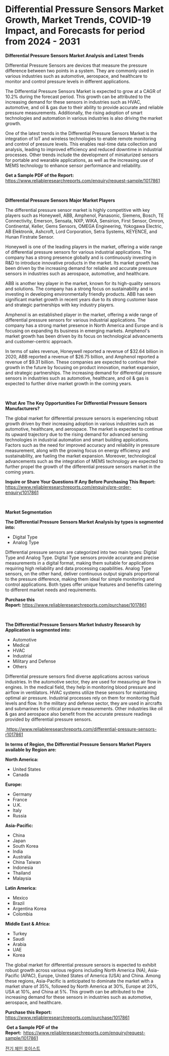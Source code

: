 <p><h1>Differential Pressure Sensors Market Growth, Market Trends, COVID-19 Impact, and Forecasts for period from 2024 - 2031</h1></p><p><strong>Differential Pressure Sensors Market Analysis and Latest Trends</strong></p>
<p><p>Differential Pressure Sensors are devices that measure the pressure difference between two points in a system. They are commonly used in various industries such as automotive, aerospace, and healthcare to monitor and control pressure levels in different applications.</p><p>The Differential Pressure Sensors Market is expected to grow at a CAGR of 10.2% during the forecast period. This growth can be attributed to the increasing demand for these sensors in industries such as HVAC, automotive, and oil & gas due to their ability to provide accurate and reliable pressure measurements. Additionally, the rising adoption of smart technologies and automation in various industries is also driving the market growth.</p><p>One of the latest trends in the Differential Pressure Sensors Market is the integration of IoT and wireless technologies to enable remote monitoring and control of pressure levels. This enables real-time data collection and analysis, leading to improved efficiency and reduced downtime in industrial processes. Other trends include the development of miniaturized sensors for portable and wearable applications, as well as the increasing use of MEMS technology to enhance sensor performance and reliability.</p></p>
<p><strong>Get a Sample PDF of the Report:&nbsp;</strong> <a href="https://www.reliableresearchreports.com/enquiry/request-sample/1017861">https://www.reliableresearchreports.com/enquiry/request-sample/1017861</a></p>
<p>&nbsp;</p>
<p><strong>Differential Pressure Sensors Major Market Players</strong></p>
<p><p>The differential pressure sensor market is highly competitive with key players such as Honeywell, ABB, Amphenol, Panasonic, Siemens, Bosch, TE Connectivity, Emerson, Sensata, NXP, WIKA, Sensirion, First Sensor, Omron, Continental, Keller, Gems Sensors, OMEGA Engineering, Yokogawa Electric, AB Elektronik, Ashcroft, Lord Corporation, Setra Systems, KEYENCE, and Hunan Firstrate Sensor.</p><p>Honeywell is one of the leading players in the market, offering a wide range of differential pressure sensors for various industrial applications. The company has a strong presence globally and is continuously investing in R&D to introduce innovative products in the market. Its market growth has been driven by the increasing demand for reliable and accurate pressure sensors in industries such as aerospace, automotive, and healthcare.</p><p>ABB is another key player in the market, known for its high-quality sensors and solutions. The company has a strong focus on sustainability and is investing in developing environmentally friendly products. ABB has seen significant market growth in recent years due to its strong customer base and strategic partnerships with key industry players.</p><p>Amphenol is an established player in the market, offering a wide range of differential pressure sensors for various industrial applications. The company has a strong market presence in North America and Europe and is focusing on expanding its business in emerging markets. Amphenol's market growth has been driven by its focus on technological advancements and customer-centric approach.</p><p>In terms of sales revenue, Honeywell reported a revenue of $32.64 billion in 2020, ABB reported a revenue of $26.75 billion, and Amphenol reported a revenue of $9.31 billion. These companies are expected to continue their growth in the future by focusing on product innovation, market expansion, and strategic partnerships. The increasing demand for differential pressure sensors in industries such as automotive, healthcare, and oil & gas is expected to further drive market growth in the coming years.</p></p>
<p>&nbsp;</p>
<p><strong>What Are The Key Opportunities For Differential Pressure Sensors Manufacturers?</strong></p>
<p><p>The global market for differential pressure sensors is experiencing robust growth driven by their increasing adoption in various industries such as automotive, healthcare, and aerospace. The market is expected to continue its upward trajectory due to the rising demand for advanced sensing technologies in industrial automation and smart building applications. Factors such as the need for improved accuracy and reliability in pressure measurement, along with the growing focus on energy efficiency and sustainability, are fueling the market expansion. Moreover, technological advancements such as the integration of MEMS technology are expected to further propel the growth of the differential pressure sensors market in the coming years.</p></p>
<p><strong>Inquire or Share Your Questions If Any Before Purchasing This Report:</strong> <a href="https://www.reliableresearchreports.com/enquiry/pre-order-enquiry/1017861">https://www.reliableresearchreports.com/enquiry/pre-order-enquiry/1017861</a></p>
<p>&nbsp;</p>
<p><strong>Market Segmentation</strong></p>
<p><strong>The Differential Pressure Sensors Market Analysis by types is segmented into:</strong></p>
<p><ul><li>Digital Type</li><li>Analog Type</li></ul></p>
<p><p>Differential pressure sensors are categorized into two main types: Digital Type and Analog Type. Digital Type sensors provide accurate and precise measurements in a digital format, making them suitable for applications requiring high reliability and data processing capabilities. Analog Type sensors, on the other hand, deliver continuous output signals proportional to the pressure difference, making them ideal for simple monitoring and control applications. Both types offer unique features and benefits catering to different market needs and requirements.</p></p>
<p><strong>Purchase this Report:&nbsp;</strong><a href="https://www.reliableresearchreports.com/purchase/1017861">https://www.reliableresearchreports.com/purchase/1017861</a></p>
<p>&nbsp;</p>
<p><strong>The Differential Pressure Sensors Market Industry Research by Application is segmented into:</strong></p>
<p><ul><li>Automotive</li><li>Medical</li><li>HVAC</li><li>Industrial</li><li>Military and Defense</li><li>Others</li></ul></p>
<p><p>Differential pressure sensors find diverse applications across various industries. In the automotive sector, they are used for measuring air flow in engines. In the medical field, they help in monitoring blood pressure and airflow in ventilators. HVAC systems utilize these sensors for maintaining optimal air pressure. Industrial processes rely on them for monitoring fluid levels and flow. In the military and defense sector, they are used in aircrafts and submarines for critical pressure measurements. Other industries like oil & gas and aerospace also benefit from the accurate pressure readings provided by differential pressure sensors.</p></p>
<p><a href="https://www.reliableresearchreports.com/differential-pressure-sensors-r1017861">&nbsp;https://www.reliableresearchreports.com/differential-pressure-sensors-r1017861</a></p>
<p><strong>In terms of Region, the Differential Pressure Sensors Market Players available by Region are:</strong></p>
<p>
    <p> <strong> North America: </strong>
        <ul>
            <li>United States</li>
            <li>Canada</li>
        </ul>
        </p> 
    <p> <strong> Europe: </strong>
        <ul>
            <li>Germany</li>
            <li>France</li>
            <li>U.K.</li>
            <li>Italy</li>
            <li>Russia</li>
        </ul>
        </p> 
    <p> <strong> Asia-Pacific: </strong>
        <ul>
            <li>China</li>
            <li>Japan</li>
            <li>South Korea</li>
            <li>India</li>
            <li>Australia</li>
            <li>China Taiwan</li>
            <li>Indonesia</li>
            <li>Thailand</li>
            <li>Malaysia</li>
        </ul>
        </p> 
    <p> <strong> Latin America: </strong>
        <ul>
            <li>Mexico</li>
            <li>Brazil</li>
            <li>Argentina Korea</li>
            <li>Colombia</li>
        </ul>
        </p> 
    <p> <strong> Middle East & Africa: </strong>
        <ul>
            <li>Turkey</li>
            <li>Saudi</li>
            <li>Arabia</li>
            <li>UAE</li>
            <li>Korea</li>
        </ul>
    </p>
    </p>
<p><p>The global market for differential pressure sensors is expected to exhibit robust growth across various regions including North America (NA), Asia-Pacific (APAC), Europe, United States of America (USA) and China. Among these regions, Asia-Pacific is anticipated to dominate the market with a market share of 35%, followed by North America at 30%, Europe at 20%, USA at 10%, and China at 5%. This growth can be attributed to the increasing demand for these sensors in industries such as automotive, aerospace, and healthcare.</p></p>
<p><strong>Purchase this Report: </strong><a href="https://www.reliableresearchreports.com/purchase/1017861">https://www.reliableresearchreports.com/purchase/1017861</a></p>
<p>&nbsp;<strong>Get a Sample PDF of the Report:&nbsp;&nbsp;</strong><a href="https://www.reliableresearchreports.com/enquiry/request-sample/1017861">https://www.reliableresearchreports.com/enquiry/request-sample/1017861</a></p>
<p><strong></strong></p>
<p><p><a href="https://github.com/hzumrdvas204296/Market-Research-Report-List-3/blob/main/999511441122.md">전기 체인 호이스트</a></p></p>